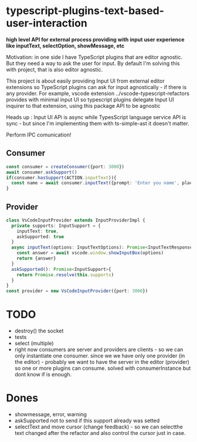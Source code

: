 # typescript-plugins-text-based-user-interaction

**high level API for external process providing with input user experience like inputText, selectOption, showMessage, etc**

Motivation: in one side I have  TypeScript plugins that are editor agnostic. But they need a way to ask the user for input. By default I'm solving this with project, that is also editor agnostic. 

This project is about easily providing Input UI from external editor extensions so TypeScript plugins can ask for input agnostically - if there is any provider. For example, vscode extension ../vscode-typescript-refactors provides with minimal input UI so typescript plugins delegate Input UI inquirer to that extension, using this package API to be agnostic

Heads up : Input UI APi is async while TypesScript language service API is sync - but since I'm implementing them with ts-simple-ast it doesn't matter.

Perform IPC comunication!

## Consumer

```ts
const consumer = createConsumer({port: 3000})
await consumer.askSupport()
if(consumer.hasSupport(ACTION.inputText)){
  const name = await consumer.inputText({prompt: 'Enter you name', placeHolder: 'John Doe'})
}
```

## Provider

```ts
class VsCodeInputProvider extends InputProviderImpl {
  private supports: InputSupport = { 
    inputText: true,
    askSupported: true
  }
  async inputText(options: InputTextOptions): Promise<InputTextResponse>{
    const answer = await vscode.window.showInputBox(options)
    return {answer}
  }
  askSupported(): Promise<InputSupport>{
    return Promise.resolve(this.supports)
  }
}
const provider = new VsCodeInputProvider({port: 3000})
```


# TODO

 * destroy() the socket
 * tests
 * select (multiple)
 * right now consumers are server and providers are clients - so we can only instantiate one consumer. since we we have only one provider (in the editor) - probably we want to have the server in the editor (provider) so one or more plugins can consume. solved with consumerInstance but dont know if is enough.


# Dones

 * showmessage, error, warning
 * askSupported not to send if this support already was setted
 * selectText and move cursor (change feedback) -  so we can selectthe text changed after the refactor and also control the cursor just in case.  